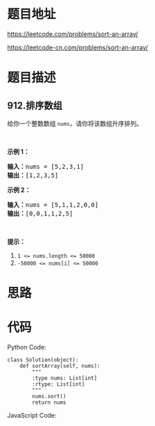 # 题目地址
https://leetcode.com/problems/sort-an-array/

https://leetcode-cn.com/problems/sort-an-array/
# 题目描述
## 912.排序数组
<p>给你一个整数数组&nbsp;<code>nums</code>，请你将该数组升序排列。</p>

<p>&nbsp;</p>

<ol>
</ol>

<p><strong>示例 1：</strong></p>

<pre><strong>输入：</strong>nums = [5,2,3,1]
<strong>输出：</strong>[1,2,3,5]
</pre>

<p><strong>示例 2：</strong></p>

<pre><strong>输入：</strong>nums = [5,1,1,2,0,0]
<strong>输出：</strong>[0,0,1,1,2,5]
</pre>

<p>&nbsp;</p>

<p><strong>提示：</strong></p>

<ol>
	<li><code>1 &lt;= nums.length &lt;= 50000</code></li>
	<li><code>-50000 &lt;= nums[i] &lt;= 50000</code></li>
</ol>

# 思路

# 代码
Python Code:

```
class Solution(object):
    def sortArray(self, nums):
        """
        :type nums: List[int]
        :rtype: List[int]
        """
        nums.sort()
        return nums
```
JavaScript Code:

```

```
